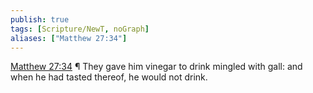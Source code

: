 ```yaml
---
publish: true
tags: [Scripture/NewT, noGraph]
aliases: ["Matthew 27:34"]
---
```

[Matthew 27:34](https://churchofjesuschrist.org/study/scriptures/nt/matt/27?lang=eng&id=p34#p34) ¶ They gave him vinegar to drink mingled with gall: and when he had tasted thereof, he would not drink.
